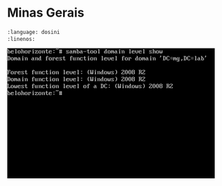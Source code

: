 # Minas Gerais

```{literalinclude} smb.conf
:language: dosini
:linenos:
```
![Print](belo-horizonte.png)